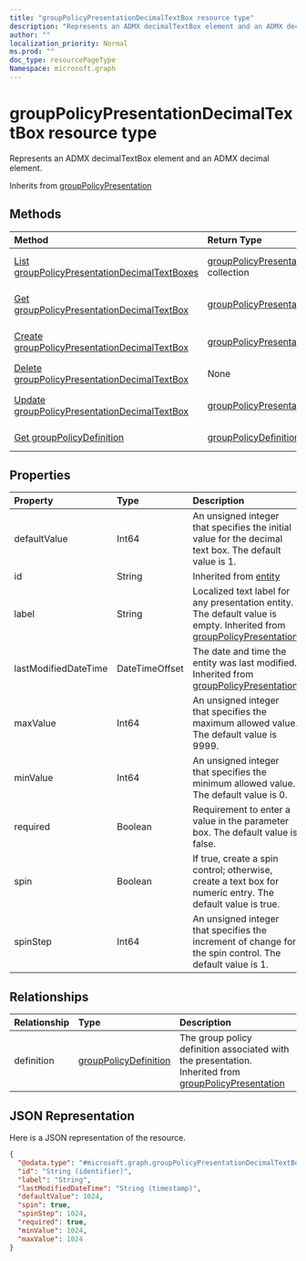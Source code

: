 ```yaml
---
title: "groupPolicyPresentationDecimalTextBox resource type"
description: "Represents an ADMX decimalTextBox element and an ADMX decimal element."
author: ""
localization_priority: Normal
ms.prod: ""
doc_type: resourcePageType
Namespace: microsoft.graph
---
```



# groupPolicyPresentationDecimalTextBox resource type

Represents an ADMX decimalTextBox element and an ADMX decimal element.


Inherits from [groupPolicyPresentation](../resources/groupPolicyPresentation.md)

## Methods
|Method|Return Type|Description|
|:---|:---|:---|
|[List groupPolicyPresentationDecimalTextBoxes](../api/grouppolicypresentationdecimaltextbox-list.md)|[groupPolicyPresentationDecimalTextBox](../resources/groupPolicyPresentationDecimalTextBox.md) collection|List properties and relationships of the [groupPolicyPresentationDecimalTextBox](../resources/grouppolicypresentationdecimaltextbox.md) objects.|
|[Get groupPolicyPresentationDecimalTextBox](../api/grouppolicypresentationdecimaltextbox-get.md)|[groupPolicyPresentationDecimalTextBox](../resources/groupPolicyPresentationDecimalTextBox.md)|Read properties and relationships of the [groupPolicyPresentationDecimalTextBox](../resources/grouppolicypresentationdecimaltextbox.md) object.|
|[Create groupPolicyPresentationDecimalTextBox](../api/grouppolicypresentationdecimaltextbox-create.md)|[groupPolicyPresentationDecimalTextBox](../resources/groupPolicyPresentationDecimalTextBox.md)|Create a new [groupPolicyPresentationDecimalTextBox](../resources/grouppolicypresentationdecimaltextbox.md) object.|
|[Delete groupPolicyPresentationDecimalTextBox](../api/grouppolicypresentationdecimaltextbox-delete.md)|None|Deletes a [groupPolicyPresentationDecimalTextBox](../resources/grouppolicypresentationdecimaltextbox.md).|
|[Update groupPolicyPresentationDecimalTextBox](../api/grouppolicypresentationdecimaltextbox-update.md)|[groupPolicyPresentationDecimalTextBox](../resources/groupPolicyPresentationDecimalTextBox.md)|Update the properties of a [groupPolicyPresentationDecimalTextBox](../resources/grouppolicypresentationdecimaltextbox.md) object.|
|[Get groupPolicyDefinition](../api/grouppolicydefinition-get.md)|[groupPolicyDefinition](../resources/groupPolicyDefinition.md)|Read properties and relationships of the [groupPolicyDefinition](../resources/grouppolicydefinition.md) object.|

## Properties
|Property|Type|Description|
|:---|:---|:---|
|defaultValue|Int64|An unsigned integer that specifies the initial value for the decimal text box. The default value is 1.|
|id|String| Inherited from [entity](../resources/entity.md)|
|label|String|Localized text label for any presentation entity. The default value is empty. Inherited from [groupPolicyPresentation](../resources/groupPolicyPresentation.md)|
|lastModifiedDateTime|DateTimeOffset|The date and time the entity was last modified. Inherited from [groupPolicyPresentation](../resources/groupPolicyPresentation.md)|
|maxValue|Int64|An unsigned integer that specifies the maximum allowed value. The default value is 9999.|
|minValue|Int64|An unsigned integer that specifies the minimum allowed value. The default value is 0.|
|required|Boolean|Requirement to enter a value in the parameter box. The default value is false.|
|spin|Boolean|If true, create a spin control; otherwise, create a text box for numeric entry. The default value is true.|
|spinStep|Int64|An unsigned integer that specifies the increment of change for the spin control. The default value is 1.|

## Relationships
|Relationship|Type|Description|
|:---|:---|:---|
|definition|[groupPolicyDefinition](../resources/groupPolicyDefinition.md)|The group policy definition associated with the presentation. Inherited from [groupPolicyPresentation](../resources/groupPolicyPresentation.md)|

## JSON Representation
Here is a JSON representation of the resource.
<!-- {
  "blockType": "resource",
  "keyProperty": "id",
  "@odata.type": "microsoft.graph.groupPolicyPresentationDecimalTextBox",
  "baseType": "microsoft.graph.groupPolicyPresentation",
  "openType": false
}
-->
``` json
{
  "@odata.type": "#microsoft.graph.groupPolicyPresentationDecimalTextBox",
  "id": "String (identifier)",
  "label": "String",
  "lastModifiedDateTime": "String (timestamp)",
  "defaultValue": 1024,
  "spin": true,
  "spinStep": 1024,
  "required": true,
  "minValue": 1024,
  "maxValue": 1024
}
```

